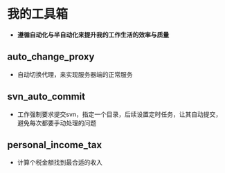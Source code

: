 # 我的工具箱

- **遵循自动化与半自动化来提升我的工作生活的效率与质量**

## auto_change_proxy

- 自动切换代理，来实现服务器端的正常服务

## svn_auto_commit

- 工作强制要求提交svn，指定一个目录，后续设置定时任务，让其自动提交，避免每次都要手动处理的问题

## personal_income_tax

- 计算个税金额找到最合适的收入


